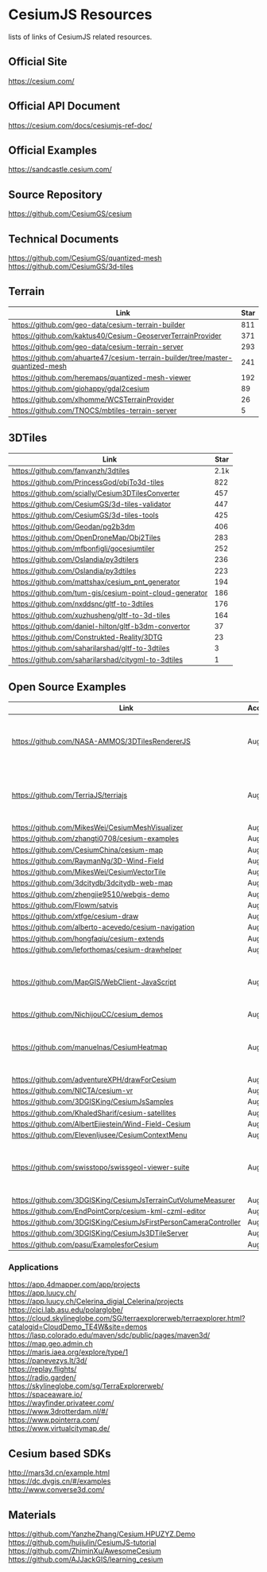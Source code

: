 # CesiumJS Resources

lists of links of CesiumJS related resources.

## Official Site

https://cesium.com/

## Official API Document

https://cesium.com/docs/cesiumjs-ref-doc/

## Official Examples

https://sandcastle.cesium.com/

## Source Repository

https://github.com/CesiumGS/cesium

## Technical Documents

https://github.com/CesiumGS/quantized-mesh  
https://github.com/CesiumGS/3d-tiles

## Terrain

| Link                                                                           | Star |
| ------------------------------------------------------------------------------ | ---- |
| https://github.com/geo-data/cesium-terrain-builder                             | 811  |
| https://github.com/kaktus40/Cesium-GeoserverTerrainProvider                    | 371  |
| https://github.com/geo-data/cesium-terrain-server                              | 293  |
| https://github.com/ahuarte47/cesium-terrain-builder/tree/master-quantized-mesh | 241  |
| https://github.com/heremaps/quantized-mesh-viewer                              | 192  |
| https://github.com/giohappy/gdal2cesium                                        | 89   |
| https://github.com/xlhomme/WCSTerrainProvider                                  | 26   |
| https://github.com/TNOCS/mbtiles-terrain-server                                | 5    |

## 3DTiles

| Link                                                    | Star |
| ------------------------------------------------------- | ---- |
| https://github.com/fanvanzh/3dtiles                     | 2.1k |
| https://github.com/PrincessGod/objTo3d-tiles            | 822  |
| https://github.com/scially/Cesium3DTilesConverter       | 457  |
| https://github.com/CesiumGS/3d-tiles-validator          | 447  |
| https://github.com/CesiumGS/3d-tiles-tools              | 425  |
| https://github.com/Geodan/pg2b3dm                       | 406  |
| https://github.com/OpenDroneMap/Obj2Tiles               | 283  |
| https://github.com/mfbonfigli/gocesiumtiler             | 252  |
| https://github.com/Oslandia/py3dtilers                  | 236  |
| https://github.com/Oslandia/py3dtiles                   | 223  |
| https://github.com/mattshax/cesium_pnt_generator        | 194  |
| https://github.com/tum-gis/cesium-point-cloud-generator | 186  |
| https://github.com/nxddsnc/gltf-to-3dtiles              | 176  |
| https://github.com/xuzhusheng/gltf-to-3d-tiles          | 164  |
| https://github.com/daniel-hilton/gltf-b3dm-convertor    | 37   |
| https://github.com/Construkted-Reality/3DTG             | 23   |
| https://github.com/saharilarshad/gltf-to-3dtiles        | 3    |
| https://github.com/saharilarshad/citygml-to-3dtiles     | 1    |

## Open Source Examples

| Link                                                             | Accessed | Star | Screenshot                                                               |
| ---------------------------------------------------------------- | -------- | ---- | ------------------------------------------------------------------------ |
| https://github.com/NASA-AMMOS/3DTilesRendererJS                  | Aug 2025 | 2k   | <img src="./Screenshot-dingo-gap-site.png"  width="200" height="100">    |
| https://github.com/TerriaJS/terriajs                             | Aug 2025 | 1.3k | <img src=""  width="200" height="100">                                   |
| https://github.com/MikesWei/CesiumMeshVisualizer                 | Aug 2025 | 741  |                                                                          |
| https://github.com/zhangti0708/cesium-examples                   | Aug 2025 | 657  |                                                                          |
| https://github.com/CesiumChina/cesium-map                        | Aug 2025 | 630  |                                                                          |
| https://github.com/RaymanNg/3D-Wind-Field                        | Aug 2025 | 461  |                                                                          |
| https://github.com/MikesWei/CesiumVectorTile                     | Aug 2025 | 437  |                                                                          |
| https://github.com/3dcitydb/3dcitydb-web-map                     | Aug 2025 | 395  |                                                                          |
| https://github.com/zhengjie9510/webgis-demo                      | Aug 2025 | 325  |                                                                          |
| https://github.com/Flowm/satvis                                  | Aug 2025 | 325  |                                                                          |
| https://github.com/xtfge/cesium-draw                             | Aug 2025 | 315  |                                                                          |
| https://github.com/alberto-acevedo/cesium-navigation             | Aug 2025 | 313  |                                                                          |
| https://github.com/hongfaqiu/cesium-extends                      | Aug 2025 | 310  |                                                                          |
| https://github.com/leforthomas/cesium-drawhelper                 | Aug 2025 | 210  |                                                                          |
| https://github.com/MapGIS/WebClient-JavaScript                   | Aug 2025 | 182  | <img src="./Screenshot-dingo-gap-site.png"  width="200" height="100">    |
| https://github.com/NichijouCC/cesium_demos                       | Aug 2025 | 164  |                                                                          |
| https://github.com/manuelnas/CesiumHeatmap                       | Aug 2025 | 163  | <img src="./Screenshot-dingo-gap-site.png"  width="200" height="100">    |
| https://github.com/adventureXPH/drawForCesium                    | Aug 2025 | 139  |                                                                          |
| https://github.com/NICTA/cesium-vr                               | Aug 2025 | 83   |                                                                          |
| https://github.com/3DGISKing/CesiumJsSamples                     | Aug 2025 | 68   |                                                                          |
| https://github.com/KhaledSharif/cesium-satellites                | Aug 2025 | 66   |                                                                          |
| https://github.com/AlbertEjiestein/Wind-Field-Cesium             | Aug 2025 | 61   |                                                                          |
| https://github.com/ElevenIjusee/CesiumContextMenu                | Aug 2025 | 51   |                                                                          |
| https://github.com/swisstopo/swissgeol-viewer-suite              | Aug 2025 | 39   | <img src="./Screenshot-swiss-geol-viewer.png"  width="200" height="100"> |
| https://github.com/3DGISKing/CesiumJsTerrainCutVolumeMeasurer    | Aug 2025 | 48   |                                                                          |
| https://github.com/EndPointCorp/cesium-kml-czml-editor           | Aug 2025 | 39   |                                                                          |
| https://github.com/3DGISKing/CesiumJsFirstPersonCameraController | Aug 2025 | 37   |                                                                          |
| https://github.com/3DGISKing/CesiumJs3DTileServer                | Aug 2025 | 31   |                                                                          |
| https://github.com/pasu/ExamplesforCesium                        | Aug 2025 | 15   |                                                                          |

### Applications

https://app.4dmapper.com/app/projects  
https://app.luucy.ch/  
https://app.luucy.ch/Celerina_digial_Celerina/projects  
https://cici.lab.asu.edu/polarglobe/  
https://cloud.skylineglobe.com/SG/terraexplorerweb/terraexplorer.html?catalogid=CloudDemo_TE4W&site=demos  
https://lasp.colorado.edu/maven/sdc/public/pages/maven3d/  
https://map.geo.admin.ch  
https://maris.iaea.org/explore/type/1  
https://panevezys.lt/3d/  
https://replay.flights/  
https://radio.garden/  
https://skylineglobe.com/sg/TerraExplorerweb/  
https://spaceaware.io/  
https://wayfinder.privateer.com/  
https://www.3drotterdam.nl/#/  
https://www.pointerra.com/  
https://www.virtualcitymap.de/

## Cesium based SDKs

http://mars3d.cn/example.html  
https://dc.dvgis.cn/#/examples  
http://www.converse3d.com/

## Materials

https://github.com/YanzheZhang/Cesium.HPUZYZ.Demo  
https://github.com/hujiulin/CesiumJS-tutorial  
https://github.com/ZhiminXu/AwesomeCesium
https://github.com/AJJackGIS/learning_cesium
